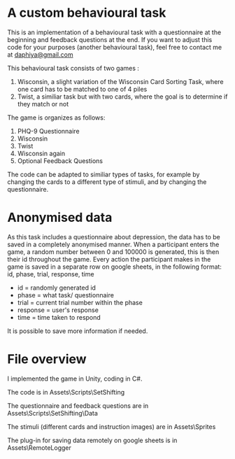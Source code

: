 # A custom behavioural task 

This is an implementation of a behavioural task with a questionnaire at the beginning and feedback questions at the end. 
If you want to adjust this code for your purposes (another behavioural task), feel free to contact me at daphiya@gmail.com

This behavioural task consists of two games : 
1. Wisconsin, a slight variation of the Wisconsin Card Sorting Task, where one card has to be matched to one of 4 piles 
2. Twist, a similiar task but with two cards, where the goal is to determine if they match or not 

The game is organizes as follows:
1. PHQ-9 Questionnaire
2. Wisconsin
3. Twist
4. Wisconsin again
5. Optional Feedback Questions 

The code can be adapted to similiar types of tasks, for example by changing the cards to a different type of stimuli, and by changing the questionnaire. 

# Anonymised data 

As this task includes a questionnaire about depression, the data has to be saved in a completely anonymised manner. 
When a participant enters the game, a random number between 0 and 100000 is generated, this is then their id throughout the game. Every action the participant makes in the game is saved in a separate row on google sheets, in the following format: 
id, phase, trial, response, time

- id = randomly generated id 
- phase = what task/ questionnaire
- trial = current trial number within the phase 
- response = user's response 
- time = time taken to respond 

It is possible to save more information if needed.  

# File overview 

I implemented the game in Unity, coding in C#.  

The code is in Assets\Scripts\SetShifting

The questionnaire and feedback questions are in Assets\Scripts\SetShifting\Data

The stimuli (different cards and instruction images) are in Assets\Sprites 

The plug-in for saving data remotely on google sheets is in Assets\RemoteLogger
